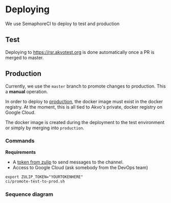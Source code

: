 # Deploying

We use SemaphoreCI to deploy to test and production

## Test

Deploying to https://rsr.akvotest.org is done automatically once a PR is merged to master.


## Production

Currently, we use the `master` branch to promote changes to production.
This a **manual** operation.

In order to deploy to [production](https://rsr.akvo.org), the docker image must exist in the docker registry.
At the moment, this is all tied to Akvo's private, docker registry on Google Cloud.

The docker image is created during the deployment to the test environment or simply by merging into `production`.

### Commands

**Requirements**

 - A [token from zulip](https://akvo.zulipchat.com/#settings/account-and-privacy) to send messages to the channel.
 - Access to Google Cloud (ask somebody from the DevOps team)

```shell
export ZULIP_TOKEN="YOURTOKENHERE"
ci/promote-test-to-prod.sh
```

### Sequence diagram

<!-- Edit with https://mermaid.live/ -->
```{uml} diagrams/deploying_sequence.puml
```
